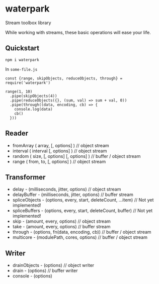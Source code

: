 # waterpark
Stream toolbox library

While working with streams, these basic operations will ease your life.

## Quickstart

    npm i waterpark

In `some-file.js`

    const {range, skipObjects, reduceObjects, through} = require('waterpark')
    
    range(1, 10)
      .pipe(skipObjects(4))
      .pipe(reduceObjects({}, (sum, val) => sum + val, 0))
      .pipe(through((data, encoding, cb) => {
        console.log(data)
        cb()
      }))

## Reader

* fromArray ( array, \[, options\] ) // object stream
* interval ( interval \[, options\] ) // object stream
* random ( size, \[, options\] \[, options\] ) // buffer / object stream
* range ( from, to, \[, options\] ) // object stream

## Transformer
* delay - (milliseconds, jitter, options) // object stream
* delayBuffer - (milliseconds, jitter, options) // buffer stream
* spliceObjects - (options, every, start, deleteCount, ...item) // Not yet implemented!
* spliceBuffers - (options, every, start, deleteCount, buffer) // Not yet implemented!
* skip - (amount, every, options) // object stream
* take - (amount, every, options) // buffer stream
* through - (options, fn(data, encoding, cb)) // buffer / object stream
* multicore - (modulePath, cores, options) // buffer / object stream

## Writer

* drainObjects - (options) // object writer
* drain - (options) // buffer writer
* console - (options)
